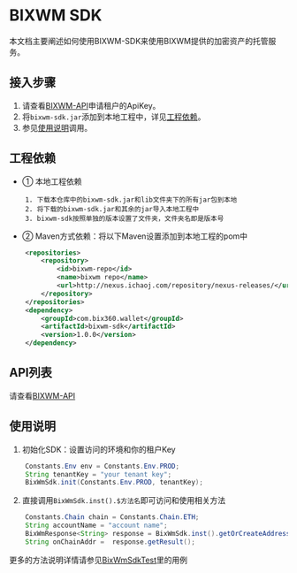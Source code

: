 # BIXWM SDK

本文档主要阐述如何使用BIXWM-SDK来使用BIXWM提供的加密资产的托管服务。

## 接入步骤
1. 请查看[BIXWM-API](../cbw-api/README.md)申请租户的ApiKey。
2. 将`bixwm-sdk.jar`添加到本地工程中，详见[工程依赖](#工程依赖)。
3. 参见[使用说明](#使用说明)调用。

## 工程依赖
- ① 本地工程依赖
```text
    1. 下载本仓库中的bixwm-sdk.jar和lib文件夹下的所有jar包到本地
    2. 将下载的bixwm-sdk.jar和其余的jar导入本地工程中
    3. bixwm-sdk按照单独的版本设置了文件夹，文件夹名即是版本号
```

- ② Maven方式依赖：将以下Maven设置添加到本地工程的pom中
```xml
    <repositories>
        <repository>
            <id>bixwm-repo</id>
            <name>bixwm repo</name>
            <url>http://nexus.ichaoj.com/repository/nexus-releases/</url>
        </repository>
    </repositories>
    <dependency>
        <groupId>com.bix360.wallet</groupId>
        <artifactId>bixwm-sdk</artifactId>
        <version>1.0.0</version>
    </dependency>
```

## API列表
请查看[BIXWM-API](../cbw-api/README.md)

## 使用说明
1. 初始化SDK：设置访问的环境和你的租户Key
```java
    Constants.Env env = Constants.Env.PROD;
    String tenantKey = "your tenant key";
    BixWmSdk.init(Constants.Env.PROD, tenantKey);
```
2. 直接调用`BixWmSdk.inst().$方法名`即可访问和使用相关方法
```java
    Constants.Chain chain = Constants.Chain.ETH;
    String accountName = "account name";
    BixWmResponse<String> response = BixWmSdk.inst().getOrCreateAddress(chain, accountName);
    String onChainAddr =  response.getResult();
```

更多的方法说明详情请参见[BixWmSdkTest](src/test/java/com/bix360/wallet/sdk/BixWmSdkTest.java)里的用例
